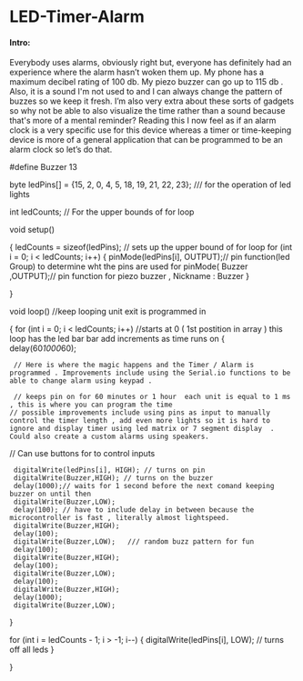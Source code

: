 # LED-Timer-Alarm

#### Intro:  
Everybody uses alarms, obviously right but, everyone has definitely had an experience where the alarm hasn’t woken them up. My phone has a maximum decibel rating of 100 db. My piezo buzzer can go up to 115 db . Also, it is a sound I'm not used to and I can always change the pattern of buzzes so we keep it fresh. I’m also very extra about these sorts of gadgets so why not be able to also visualize the time rather than a sound because that's more of a mental reminder? Reading this I now feel as if an alarm clock is a very specific use for this device whereas a timer or time-keeping device is more of a general application that can be programmed to be an alarm clock so let’s do that.

#define Buzzer 13

byte ledPins[] = {15, 2, 0, 4, 5, 18, 19, 21, 22, 23}; /// for the operation of led lights

int ledCounts; // For the upper bounds of for loop

void setup()

{
 ledCounts = sizeof(ledPins); // sets up the upper bound of for loop
  for (int i = 0; i < ledCounts; i++)
 {
     pinMode(ledPins[i], OUTPUT);// pin function(led Group) to determine wht the pins are used for
     pinMode( Buzzer ,OUTPUT);// pin function for piezo buzzer , Nickname : Buzzer
 }


}


void loop() //keep looping unit exit is programmed in
 
 {
   for (int i = 0; i < ledCounts; i++) //starts at 0 ( 1st postition in array ) this loop has the led bar bar add increments as time runs on
   {  
     delay(60*1000*60);  
     
     // Here is where the magic happens and the Timer / Alarm is programmed . Improvements include using the Serial.io functions to be able to change alarm using keypad .
     
     // keeps pin on for 60 minutes or 1 hour  each unit is equal to 1 ms , this is where you can program the time
    // possible improvements include using pins as input to manually control the timer length , add even more lights so it is hard to ignore and display timer using led matrix or 7 segment display  . Could also create a custom alarms using speakers.
   // Can use buttons for to control inputs
   
     digitalWrite(ledPins[i], HIGH); // turns on pin
     digitalWrite(Buzzer,HIGH); // turns on the buzzer
     delay(1000);// waits for 1 second before the next comand keeping buzzer on until then
     digitalWrite(Buzzer,LOW);
     delay(100); // have to include delay in between because the microcontroller is fast , literally almost lightspeed.
     digitalWrite(Buzzer,HIGH);
     delay(100);
     digitalWrite(Buzzer,LOW);   /// random buzz pattern for fun
     delay(100);
     digitalWrite(Buzzer,HIGH);
     delay(100);
     digitalWrite(Buzzer,LOW);
     delay(100);
     digitalWrite(Buzzer,HIGH);
     delay(1000);
     digitalWrite(Buzzer,LOW);
 }


 for (int i = ledCounts - 1; i > -1; i--) {
 digitalWrite(ledPins[i], LOW); // turns off all leds
 }


}
